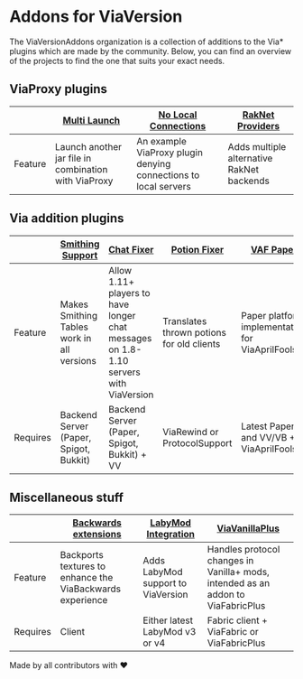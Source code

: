 # Addons for ViaVersion

The ViaVersionAddons organization is a collection of additions to the Via* plugins which are made by the community. Below, you can find an overview of the
projects to find the one that suits your exact needs.

## ViaProxy plugins

|         | [Multi Launch](https://github.com/ViaVersionAddons/ViaProxyMultiLaunch) | [No Local Connections](https://github.com/ViaVersionAddons/NoLocalConnections) | [RakNet Providers](https://github.com/ViaVersionAddons/ViaProxyRakNetProviders) |
|---------|-------------------------------------------------------------------------|--------------------------------------------------------------------------------|---------------------------------------------------------------------------------|
| Feature | Launch another jar file in combination with ViaProxy                    | An example ViaProxy plugin denying connections to local servers                | Adds multiple alternative RakNet backends                                       |

## Via addition plugins

|          | [Smithing Support](https://github.com/ViaVersionAddons/AxSmithing) | [Chat Fixer](https://github.com/ViaVersionAddons/ViaChatFixer)                       | [Potion Fixer](https://github.com/ViaVersionAddons/ViaPotions) | [VAF Paper](https://github.com/ViaVersionAddons/ViaAprilFoolsPaper) |
|----------|--------------------------------------------------------------------|--------------------------------------------------------------------------------------|----------------------------------------------------------------|---------------------------------------------------------------------| 
| Feature  | Makes Smithing Tables work in all versions                         | Allow 1.11+ players to have longer chat messages on 1.8-1.10 servers with ViaVersion | Translates thrown potions for old clients                      | Paper platform implementation for ViaAprilFools                     |
| Requires | Backend Server (Paper, Spigot, Bukkit)                             | Backend Server (Paper, Spigot, Bukkit) + VV                                          | ViaRewind or ProtocolSupport                                   | Latest Paper and VV/VB + ViaAprilFools                              |

## Miscellaneous stuff

|          | [Backwards extensions](https://github.com/ViaVersionAddons/ViaBackwards-Plus) | [LabyMod Integration](https://github.com/ViaVersionAddons/viaversion-addon) | [ViaVanillaPlus](https://github.com/ViaVersionAddons/ViaVanillaPlus)             |
|----------|-------------------------------------------------------------------------------|-----------------------------------------------------------------------------|----------------------------------------------------------------------------------|
| Feature  | Backports textures to enhance the ViaBackwards experience                     | Adds LabyMod support to ViaVersion                                          | Handles protocol changes in Vanilla+ mods, intended as an addon to ViaFabricPlus |
| Requires | Client                                                                        | Either latest LabyMod v3 or v4                                              | Fabric client + ViaFabric or ViaFabricPlus                                       |


Made by all contributors with ❤️

